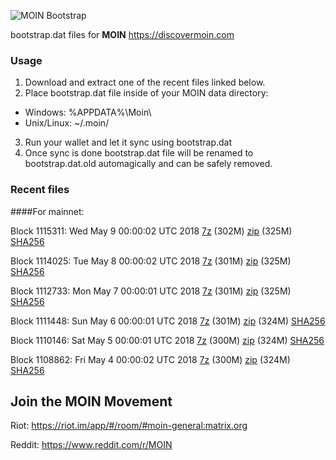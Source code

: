 ![MOIN Bootstrap](https://i.imgur.com/KjM1jMp.jpg)

bootstrap.dat files for **MOIN** https://discovermoin.com

### Usage

1. Download and extract one of the recent files linked below.
2. Place bootstrap.dat file inside of your MOIN data directory:
 - Windows: %APPDATA%\Moin\
 - Unix/Linux: ~/.moin/
3. Run your wallet and let it sync using bootstrap.dat
4. Once sync is done bootstrap.dat file will be renamed to bootstrap.dat.old automagically and can be safely removed.


### Recent files

####For mainnet:

Block 1115311: Wed May  9 00:00:02 UTC 2018 [7z](https://transfer.sh/OuRT4/bootstrap.dat.20180509.7z) (302M) [zip](https://transfer.sh/Sgmxf/bootstrap.dat.20180509.zip) (325M) [SHA256](https://transfer.sh/QBpFA/sha256.txt)

Block 1114025: Tue May  8 00:00:02 UTC 2018 [7z](https://transfer.sh/uHRCI/bootstrap.dat.20180508.7z) (301M) [zip](https://transfer.sh/EmUIB/bootstrap.dat.20180508.zip) (325M) [SHA256](https://transfer.sh/14aBGO/sha256.txt)

Block 1112733: Mon May  7 00:00:01 UTC 2018 [7z](https://transfer.sh/10fRsb/bootstrap.dat.20180507.7z) (301M) [zip](https://transfer.sh/IAZ56/bootstrap.dat.20180507.zip) (325M) [SHA256](https://transfer.sh/e3fls/sha256.txt)

Block 1111448: Sun May  6 00:00:01 UTC 2018 [7z](https://transfer.sh/SxgdD/bootstrap.dat.20180506.7z) (301M) [zip](https://transfer.sh/10fyim/bootstrap.dat.20180506.zip) (324M) [SHA256](https://transfer.sh/tUcSM/sha256.txt)

Block 1110146: Sat May  5 00:00:01 UTC 2018 [7z](https://transfer.sh/FJUwD/bootstrap.dat.20180505.7z) (300M) [zip](https://transfer.sh/bWup0/bootstrap.dat.20180505.zip) (324M) [SHA256](https://transfer.sh/q4Win/sha256.txt)

Block 1108862: Fri May  4 00:00:02 UTC 2018 [7z](https://transfer.sh/MiPcK/bootstrap.dat.20180504.7z) (300M) [zip](https://transfer.sh/lLIuq/bootstrap.dat.20180504.zip) (324M) [SHA256](https://transfer.sh/c519h/sha256.txt)

## Join the MOIN Movement

Riot: https://riot.im/app/#/room/#moin-general:matrix.org

Reddit: https://www.reddit.com/r/MOIN
